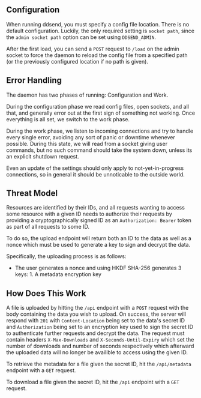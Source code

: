 
Configuration
-------------

When running ddsend, you must specify a config file location. There is no
default configuration. Luckily, the only required setting is `socket path`,
since the `admin socket path` option can be set using `DDSEND_ADMIN`.

After the first load, you can send a `POST` request to `/load` on the admin
socket to force the daemon to reload the config file from a specified path (or
the previously configured location if no path is given).

Error Handling
--------------

The daemon has two phases of running: Configuration and Work.

During the configuration phase we read config files, open sockets, and all
that, and generally error out at the first sign of something not working. Once
everything is all set, we switch to the work phase.

During the work phase, we listen to incoming connections and try to handle
every single error, avoiding any sort of panic or downtime whenever possible.
During this state, we will read from a socket giving user commands, but no such
command should take the system down, unless its an explicit shutdown request.

Even an update of the settings should only apply to not-yet-in-progress
connections, so in general it should be unnoticable to the outside world.

Threat Model
------------

Resources are identified by their IDs, and all requests wanting to access some
resource with a given ID needs to authorize their requests by providing a
cryptographically signed ID as an `Authorization: Bearer` token as part of all
requests to some ID.

To do so, the upload endpoint will return both an ID to the data as well as a
nonce which must be used to generate a key to sign and decrypt the data.

Specifically, the uploading process is as follows:
- The user generates a nonce and using HKDF SHA-256 generates 3 keys:
        1. A metadata encryption key 

How Does This Work
------------------

A file is uploaded by hitting the `/api` endpoint with a `POST` request with
the body containing the data you wish to upload. On success, the server will
respond with `201` with `Content-Location` being set to the data's secret ID
and `Authorization` being set to an encryption key used to sign the secret ID
to authenticate further requests and decrypt the data. The request must contain
headers `X-Max-Downloads` and `X-Seconds-Until-Expiry` which set the number of
downloads and number of seconds respectively which afterward the uploaded data
will no longer be availible to access using the given ID.

To retrieve the metadata for a file given the secret ID, hit the
`/api/metadata` endpoint with a `GET` request.

To download a file given the secret ID, hit the `/api` endpoint with a `GET`
request.

